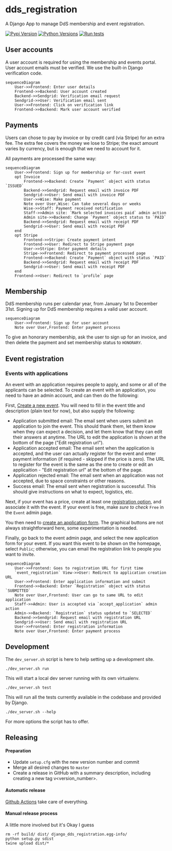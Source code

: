 # dds_registration
A Django App to manage DdS membership and event registration.

[![Pypi Version](https://img.shields.io/pypi/v/django-dds_registration.svg)](https://pypi.org/project/django-dds_registration/)
[![Python Versions](https://img.shields.io/pypi/pyversions/django-dds_registration.svg)](https://pypi.org/project/django-dds_registration/)
[![Run tests](https://github.com/gchazot/dds_registration/actions/workflows/run_tests.yml/badge.svg)](https://github.com/gchazot/dds_registration/actions/workflows/run_tests.yml)

## User accounts

A user account is required for using the membership and events portal. User account emails must be verified. We use the built-in Django verification code.

```mermaid
sequenceDiagram
    User->>Frontend: Enter user details
    Frontend->>Backend: User account created
    Backend->>Sendgrid: Verification email request
    Sendgrid->>User: Verification email sent
    User->>Frontend: Click on verification link
    Frontend->>Backend: Mark user account verified
```

## Payments

Users can chose to pay by invoice or by credit card (via Stripe) for an extra fee. The extra fee covers the money we lose to Stripe; the exact amount varies by currency, but is enough that we need to account for it.

All payments are processed the same way:

```mermaid
sequenceDiagram
    User->>Frontend: Sign up for membership or for-cost event
    opt Invoice
        Frontend->>Backend: Create `Payment` object with status `ISSUED`
        Backend->>Sendgrid: Request email with invoice PDF
        Sendgrid->>User: Send email with invoice PDF
        User->>Wise: Make payment
        Note over User,Wise: Can take several days or weeks
        Wise->>Staff: Payment received notification
        Staff->>Admin site: `Mark selected invoices paid` admin action
        Admin site->>Backend: Change `Payment` object status to `PAID`
        Backend->>Sendgrid: Request email with receipt PDF
        Sendgrid->>User: Send email with receipt PDF
    end
    opt Stripe
        Frontend->>Stripe: Create payment intent
        Frontend->>User: Redirect to Stripe payment page
        User->>Stripe: Enter payment details
        Stripe->>Frontend: Redirect to payment processed page
        Frontend->>Backend: Create `Payment` object with status `PAID`
        Backend->>Sendgrid: Request email with receipt PDF
        Sendgrid->>User: Send email with receipt PDF
    end
    Frontend->>User: Redirect to `profile` page
```

## Membership

DdS membership runs per calendar year, from January 1st to December 31st. Signing up for DdS membership requires a valid user account.

```mermaid
sequenceDiagram
    User->>Frontend: Sign up for user account
    Note over User,Frontend: Enter payment process
```

To give an honorary membership, ask the user to sign up for an invoice, and then delete the payment and set membership status to `HONORARY`.

## Event registration

### Events with applications

An event with an application requires people to apply, and some or all of the applicants can be selected. To create an event with an application, you need to have an admin account, and can then do the following:

First, [Create a new event](http://events.d-d-s.ch/admin/dds_registration/event/add/). You will need to fill in the event title and description (plain text for now), but also supply the following:

* Application submitted email: The email sent when users submit an application to join the event. This should thank them, let them know when they can expect a decision, and let them know that they can edit their answers at anytime. The URL to edit the application is shown at the bottom of the page ("Edit registration url").
* Application accepted email: The email sent when the application is accepted, and the user can actually register for the event and enter payment information (if required - skipped if the price is zero). The URL to register for the event is the same as the one to create or edit an applicaition - "Edit registration url" at the bottom of the page.
* Application rejected email: The email sent when an application was not accepted, due to space constraints or other reasons.
* Success email: The email sent when registration is successful. This should give instructions on what to expect, logistics, etc.

Next, if your event has a price, create at least one [registration option](http://events.d-d-s.ch/admin/dds_registration/registrationoption/add/), and associate it with the event. If your event is free, make *sure to check* `Free` in the `Event` admin page.

You then need to [create an application form](http://events.d-d-s.ch/applications/dashboard/). The graphical buttons are not always straightforward here, some experimentation is needed.

Finally, go back to the event admin page, and select the new application form for your event. If you want this event to be shown on the homepage, select `Public`; otherwise, you can email the registration link to people you want to invite.

```mermaid
sequenceDiagram
    User->>Frontend: Goes to registration URL for first time
    `event_registration` View->>User: Redirect to application creation URL
    User->>Frontend: Enter application information and submit
    Frontend->>Backend: Enter `Registration` object with status `SUBMITTED`
    Note over User,Frontend: User can go to same URL to edit application
    Staff->>Admin: User is accepted via `accept_application` admin action
    Admin->>Backend: `Registration` status updated to `SELECTED`
    Backend->>Sendgrid: Request email with registration URL
    Sendgrid->>User: Send email with registration URL
    User->>Frontend: Enter registration information
    Note over User,Frontend: Enter payment process
```

## Development
The `dev_server.sh` script is here to help setting up a development site.

```shell script
./dev_server.sh run
```
This will start a local dev server running with its own virtualenv.

```shell script
./dev_server.sh test
```
This will run all the tests currently available in the codebase and provided by Django.

```shell script
./dev_server.sh --help
```
For more options the script has to offer.

## Releasing
#### Preparation
* Update `setup.cfg` with the new version number and commit
* Merge all desired changes to `master`
* Create a release in GitHub with a summary description, including creating a new tag v<version_number>.

#### Automatic release
[Github Actions](https://github.com/gchazot/dds_registration/actions) take care of everything.

#### Manual release process
A little more involved but it's Okay I guess
```shell script
rm -rf build/ dist/ django_dds_registration.egg-info/
python setup.py sdist
twine upload dist/*
```
